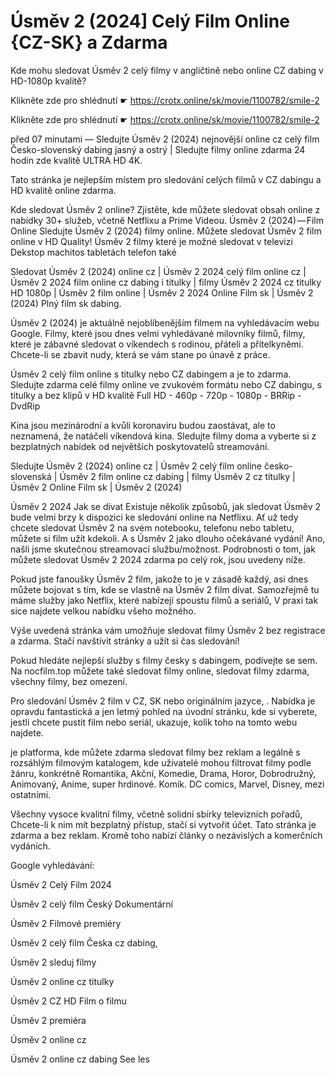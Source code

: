 # Úsměv 2 (2024] Celý Film Online {CZ-SK} a Zdarma


Kde mohu sledovat Úsměv 2 celý filmy v angličtině nebo online CZ dabing v HD-1080p kvalitě?

 

 

 

Klikněte zde pro shlédnutí ☛ https://crotx.online/sk/movie/1100782/smile-2

Klikněte zde pro shlédnutí ☛ https://crotx.online/sk/movie/1100782/smile-2

 

 

 

před 07 minutami — Sledujte Úsměv 2 (2024) nejnovější online cz celý film Česko-slovenský dabing jasný a ostrý | Sledujte filmy online zdarma 24 hodin zde kvalitě ULTRA HD 4K.


Tato stránka je nejlepším místem pro sledování celých filmů v CZ dabingu a HD kvalitě online zdarma.


Kde sledovat Úsměv 2 online? Zjistěte, kde můžete sledovat obsah online z nabídky 30+ služeb, včetně Netflixu a Prime Videou. Úsměv 2 (2024) — Film Online Sledujte Úsměv 2 (2024) filmy online. Můžete sledovat Úsměv 2 film online v HD Quality! Úsměv 2 filmy které je možné sledovat v televizi Dekstop machitos tabletách telefon také


Sledovat Úsměv 2 (2024) online cz | Úsměv 2 2024 celý film online cz | Úsměv 2 2024 film online cz dabing i titulky | filmy Úsměv 2 2024 cz titulky HD 1080p | Úsměv 2 film online | Úsměv 2 2024 Online Film sk | Úsměv 2 (2024) Plný film sk dabing.


Úsměv 2 (2024) je aktuálně nejoblíbenějším filmem na vyhledávacím webu Google. Filmy, které jsou dnes velmi vyhledávané milovníky filmů, filmy, které je zábavné sledovat o víkendech s rodinou, přáteli a přítelkyněmi. Chcete-li se zbavit nudy, která se vám stane po únavě z práce.


Úsměv 2 celý film online s titulky nebo CZ dabingem a je to zdarma. Sledujte zdarma celé filmy online ve zvukovém formátu nebo CZ dabingu, s titulky a bez klipů v HD kvalitě Full HD - 460p - 720p - 1080p - BRRip - DvdRip


Kina jsou mezinárodní a kvůli koronaviru budou zaostávat, ale to neznamená, že natáčeli víkendová kina. Sledujte filmy doma a vyberte si z bezplatných nabídek od největších poskytovatelů streamování.


Sledujte Úsměv 2 (2024) online cz | Úsměv 2 celý film online česko-slovenská | Úsměv 2 film online cz dabing | filmy Úsměv 2 cz titulky | Úsměv 2 Online Film sk | Úsměv 2 (2024)


Úsměv 2 2024 Jak se dívat Existuje několik způsobů, jak sledovat Úsměv 2 bude velmi brzy k dispozici ke sledování online na Netflixu. Ať už tedy chcete sledovat Úsměv 2 na svém notebooku, telefonu nebo tabletu, můžete si film užít kdekoli. A s Úsměv 2 jako dlouho očekávané vydání! Ano, našli jsme skutečnou streamovací službu/možnost. Podrobnosti o tom, jak můžete sledovat Úsměv 2 2024 zdarma po celý rok, jsou uvedeny níže.

Pokud jste fanoušky Úsměv 2 film, jakože to je v zásadě každý, asi dnes můžete bojovat s tím, kde se vlastně na Úsměv 2 film dívat. Samozřejmě tu máme služby jako Netflix, které nabízejí spoustu filmů a seriálů, V praxi tak sice najdete velkou nabídku všeho možného.


Výše uvedená stránka vám umožňuje sledovat filmy Úsměv 2 bez registrace a zdarma. Stačí navštívit stránky a užít si čas sledování!


Pokud hledáte nejlepší služby s filmy česky s dabingem, podívejte se sem. Na nocfilm.top můžete také sledovat filmy online, sledovat filmy zdarma, všechny filmy, bez omezení.


Pro sledování Úsměv 2 film v CZ, SK nebo originálním jazyce, . Nabídka je opravdu fantastická a jen letmý pohled na úvodní stránku, kde si vyberete, jestli chcete pustit film nebo seriál, ukazuje, kolik toho na tomto webu najdete.


je platforma, kde můžete zdarma sledovat filmy bez reklam a legálně s rozsáhlým filmovým katalogem, kde uživatelé mohou filtrovat filmy podle žánru, konkrétně Romantika, Akční, Komedie, Drama, Horor, Dobrodružný, Animovaný, Anime, super hrdinové. Komik. DC comics, Marvel, Disney, mezi ostatními.


Všechny vysoce kvalitní filmy, včetně solidní sbírky televizních pořadů, Chcete-li k nim mít bezplatný přístup, stačí si vytvořit účet. Tato stránka je zdarma a bez reklam. Kromě toho nabízí články o nezávislých a komerčních vydáních.


Google vyhledávání:

Úsměv 2 Celý Film 2024

Úsměv 2 celý film Český Dokumentární

Úsměv 2 Filmové premiéry

Úsměv 2 celý film Česka cz dabing,

Úsměv 2 sleduj filmy

Úsměv 2 online cz titulky

Úsměv 2 CZ HD Film o filmu

Úsměv 2 premiéra

Úsměv 2 online cz

Úsměv 2 online cz dabing See les
